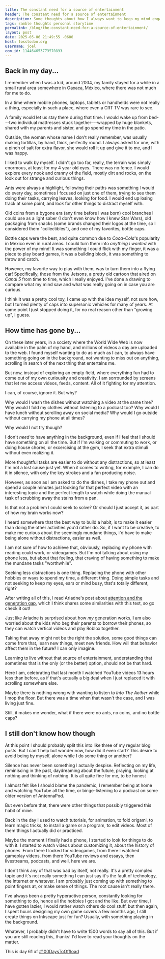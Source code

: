 ```yaml
---
title: The constant need for a source of entertainment
header: The constant need for a source of entertainment
description: Some thoughts about how I always want to keep my mind engaged and curious—or to keep it distracted from the real world?
tags: ramble thoughts personal storytime
permalink: /blog/the-constant-need-for-a-source-of-entertainment/
layout: post
date: 2025-05-06 21:49:55 -0600
host: fosstodon.org
username: joel
com_id: 114464653773570893
---
```


## Back in my day...

I remember when I was a kid, around 2004, my family stayed for a while in a small rural area somewhere in Oaxaca, México, where there was not much for me to do.

In a time where mobile phones, laptops, tablets or handhelds were not really a thing, especially in such a place, where even a CRT TV was rare to see.

A family would let us stay there during that time. I would wake up from bed---two individual mattresses stuck together---wrapped by huge blankets, shared with my parents and sister, and go spend my time in the patio. 

Outside, the woman whose name I don't really remember, was usually making tortillas, by hand, thick, perfectly round. I always asked for one, with a pinch of salt for extra flavor, she would roll it up and give it to me, and I was happy.

I liked to walk by myself. I didn't go too far, really, the terrain was simply enormous, at least for my 4 year old eyes. There was no fence. I would explore every nook and cranny of the field, mostly dirt and rocks, on the look out for strange and curious things.

Ants were always a highlight, following their paths was something I would do every day, sometimes I focused on just one of them, trying to see them doing their tasks, carrying leaves, looking for food. I would end up losing track at some point, and look for other things to distract myself with.

Old coins from a bygone era (any time before I was born) cool branches I could use as a light saber (I don't even know how I knew Star Wars), old packaging from snacks (some brands changed their logos at the time, so I considered them "collectibles"), and one of my favorites, bottle caps.

Bottle caps were the best, and quite common due to *Coca-Cola*'s popularity in Mexico even in rural areas. I could turn them into *anything I wanted* with the power of my mind! It was something I could flick with my finger, it was a piece to play board games, it was a building block, it was something to throw and catch.

However, my favorite way to play with them, was to turn them into a flying car! Specifically, those from the Jetsons, a pretty old cartoon that aired on *Canal 5* from time to time, which I really enjoyed. I've done a drawing to compare what my mind saw and what was really going on in case you are curious.

I think it was a pretty cool toy, I came up with the idea myself, not sure how, but I turned plenty of caps into supersonic vehicles for many of years. At some point I just stopped doing it, for no real reason other than "growing up", I guess.

## How time has gone by...

On these later years, in a society where the World Wide Web is now available in the palm of my hand, and millions of videos a day are uploaded to the web. I found myself wanting to do as much as I can, to always have something going on in the background, not wanting to miss out on anything, scrolling in search of the next thing that entertains me.

But now, instead of exploring an empty field, where everything fun had to come out of my own curiousity and creativity. I am sorrounded by screens that let me access videos, feeds, content. All of it fighting for my attention.

I can, of course, ignore it. But why?

Why would I wash the dishes without watching a video at the same time? Why would I fold my clothes without listening to a podcast too? Why would I have lunch without scrolling away on social media? Why would I go outside without carrying my phone at all times?

Why would I not try though?

I don't *need* to have anything in the background, even if I feel that I should have something on all the time. But if I'm walking or commuting to work, or doing house chores, or excercising at the gym, I seek that extra stimuli without even realizing it.

More thoughtful tasks are easier to do without any distractions, so at least I'm not a lost cause just yet. When it comes to writing, for example, I can do it in silence, with only the key strokes and a fan producing noise.

However, as soon as I am asked to do the dishes, I take my phone out and spend a couple minutes just looking for that perfect video with an interesting topic and the perfect length to watch while doing the manual task of scrubbing away the stains from a pan.

Is that not a problem I could seek to solve? Or should I just accept it, as part of how my brain works now?

I heard somewhere that the best way to build a habit, is to make it easier than doing the other activities you'd rather do. So, if I want to be creative, to make me curious about the seemingly mundane things, I'd have to make being alone without distractions, easier as well.

I am not sure of how to achieve that, obviously, replacing my phone with reading could work, or videogames. But I'm not talking about using my phone less, but about that feeling, that craving of having something to make the mundane tasks "worthwhile".

Seeking less distractions is one thing. Replacing the phone with other hobbies or ways to spend my time, a different thing. Doing simple tasks and not seeking to keep my eyes, ears or mind busy, that's totally different, right?

After writing all of this, I read Ariadne's post about [attention and the generation gap](https://noisydeadlines.net/some-thoughts-on-generation-gap-and-attention), which I think shares some similarities with this text, so go check it out!

Just like Ariadne is surprised about how *my* generation works, I am also worried about the kids who beg their parents to borrow their phones, so they can watch vertical videos and play Roblox together.

Taking that away might not be the right the solution, some good things can come from that, learn new things, meet new friends. How will that behavior affect them in the future? I can only imagine.

Learning to live without that source of entertainment, understanding that sometimes that is the only (or the better) option, should not be that hard.

Here I am, celebrating that last month I watched YouTube videos 13 hours less than before, as if that's actually a big deal when I just replaced it with scrolling somewhere else.

Maybe there is nothing wrong with wanting to listen to *Into The Aether* while I mop the floor. But there was a time when that wasn't the case, and I was living just fine.

Still, it makes me wonder, what if there were no ants, no coins, and no bottle caps?

## I still don't know how though

At this point I should probably split this into like three of my regular blog posts. But I can't help but wonder now, how did it even start? This desire to avoid being by myself, alone while I do some thing or another?

Silence has never been something I actually despise. Reflecting on my life, reminiscing in the past, daydreaming about the future, praying, looking at nothing and thinking of nothing. It is all quite fine for me, to be honest

I almost felt like I should blame the pandemic, I remember being at home and watching YouTube all the time, or binge-listening to a podcast on some older version of AntennaPod. 

But even before that, there were other things that possibly triggered this habit of mine.

Back in the day I used to watch tutorials, for animation, to fold origami, to learn magic tricks, to install a game or a program, to edit videos. Most of them things I actually did or practiced.

Maybe the moment I finally had a phone, I started to look for things to do with it. I started to watch videos about customizing it, about the history of phones. From there I looked for videogames, from there I watched gameplay videos, from there YouTube reviews and essays, then livestreams, podcasts, and well, here we are.

I don't think any of that was bad by itself, not really. It's a pretty complex topic and it's not really something I can just say it's the fault of technology, the internet or whatever. I am probably just coming up with something to point fingers at, or make sense of things. The root cause isn't really there.

I've always been a pretty hyperactive person, constantly looking for something to do, hence all the hobbies I got and the like. But over time, I have gotten lazier, I would rather watch others do cool stuff, but then again, I spent hours designing my own game covers a few months ago, I still create things on Inkscape just for fun? Usually, with something playing in the background.

Whatever, I probably didn't have to write 1500 words to say all of this. But if you are still reading this, thanks! I'd love to read your thoughts on the matter.

This is day 61 of [#100DaysToOffload](https://100daystooffload.com)
